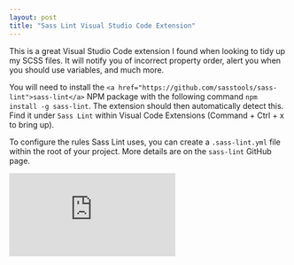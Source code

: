 ```yaml
---
layout: post
title: "Sass Lint Visual Studio Code Extension"
---
```


This is a great Visual Studio Code extension I found when looking to tidy up my SCSS files. It will notify you of incorrect property order, alert you when you should use variables, and much more.

You will need to install the `<a href="https://github.com/sasstools/sass-lint">sass-lint</a>` NPM package with the following command `npm install -g sass-lint`. The extension should then automatically detect this. Find it under `Sass Lint` within Visual Code Extensions (Command + Ctrl + x to bring up).

To configure the rules Sass Lint uses, you can create a `.sass-lint.yml` file within the root of your project. More details are on the `sass-lint` GitHub page.

<p style="text-align: center">
<div class='embed-container'><iframe src='https://www.youtube.com/embed/zGAevaUdhvM' frameborder='0' allowfullscreen></iframe></div>
</p>
